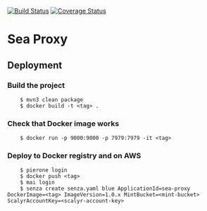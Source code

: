 [![Build Status](https://travis-ci.org/zalando/sea-proxy.svg?branch=master)](https://travis-ci.org/zalando/sea-proxy?branch=master)
[![Coverage Status](https://coveralls.io/repos/zalando/sea-proxy/badge.svg?branch=master&service=github)](https://coveralls.io/github/zalando/sea-proxy?branch=master)

# Sea Proxy

## Deployment
### Build the project

        $ mvn3 clean package
        $ docker build -t <tag> .

### Check that Docker image works

        $ docker run -p 9000:9000 -p 7979:7979 -it <tag>

### Deploy to Docker registry and on AWS

        $ pierone login
        $ docker push <tag>
        $ mai login
        $ senza create senza.yaml blue ApplicationId=sea-proxy DockerImage=<tag> ImageVersion=1.0.x MintBucket=<mint-bucket> ScalyrAccountKey=<scalyr-account-key>

